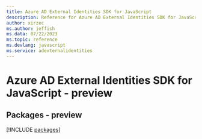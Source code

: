 ```yaml
---
title: Azure AD External Identities SDK for JavaScript
description: Reference for Azure AD External Identities SDK for JavaScript
author: xirzec
ms.author: jeffish
ms.data: 07/22/2023
ms.topic: reference
ms.devlang: javascript
ms.service: adexternalidentities
---
```

# Azure AD External Identities SDK for JavaScript - preview
## Packages - preview
[!INCLUDE [packages](ad-external-identities-index.md)]